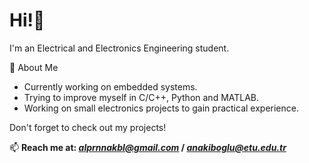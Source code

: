 # Hi!👋

I'm an Electrical and Electronics Engineering student.

🚀 About Me
- Currently working on embedded systems.
- Trying to improve myself in C/C++, Python and MATLAB.
- Working on small electronics projects to gain practical experience.

Don't forget to check out my projects!

📫 **Reach me at: *alprnnakbl@gmail.com* / *anakiboglu@etu.edu.tr***
